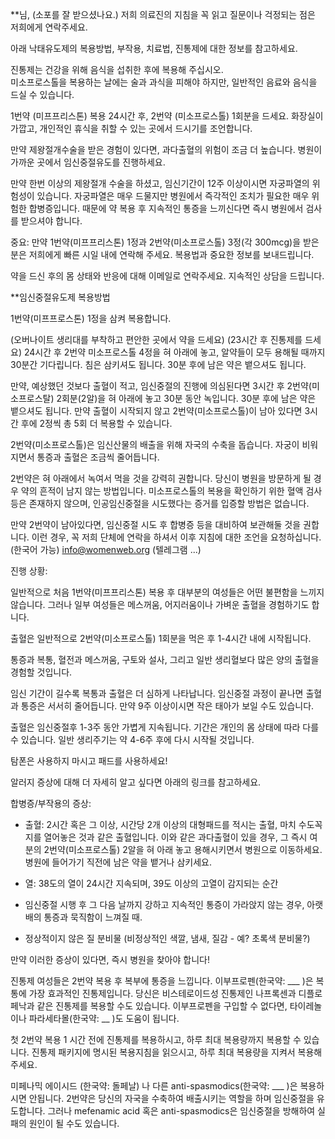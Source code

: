 **님, 
(소포를 잘 받으셨나요.) 
저희 의료진의 지침을 꼭 읽고 질문이나 걱정되는 점은 저희에게 연락주세요. 

아래 낙태유도제의 복용방법, 부작용, 치료법, 진통제에 대한 정보를 참고하세요. 

진통제는 건강을 위해 음식을 섭취한 후에 복용해 주십시오.  
미소프로스톨을 복용하는 날에는 술과 과식을 피해야 하지만, 일반적인 음료와 음식을 드실 수 있습니다. 

1번약 (미프프리스톤) 복용 24시간 후, 2번약 (미소프로스톨) 1회분을 드세요. 
화장실이 가깝고, 개인적인 휴식을 취할 수 있는 곳에서 드시기를 조언합니다. 

만약 제왕절개수술을 받은 경험이 있다면, 과다출혈의 위험이 조금 더 높습니다. 
병원이 가까운 곳에서 임신중절유도를 진행하세요. 

만약 한번 이상의 제왕절개 수술을 하셨고, 임신기간이 12주 이상이시면 자궁파열의 위험성이 있습니다. 자궁파열은 매우 드물지만 병원에서 즉각적인 조치가 필요한 매우 위험한 합병증입니다. 때문에 약 복용 후 지속적인 통증을 느끼신다면 즉시 병원에서 검사를 받으셔야 합니다. 

중요: 만약 1번약(미프프리스톤) 1정과 2번약(미소프로스톨) 3정(각 300mcg)을 받은 분은 저희에게 빠른 시일 내에 연락해 주세요. 복용법과 중요한 정보를 보내드립니다. 

약을 드신 후의 몸 상태와 반응에 대해 이메일로 연락주세요. 
지속적인 상담을 드립니다. 

**임신중절유도제 복용방법 

1번약(미프프로스톤) 1정을 삼켜 복용합니다. 

(오버나이트 생리대를 부착하고 편안한 곳에서 약을 드세요) 
(23시간 후 진통제를 드세요) 
24시간 후 2번약 미소프로스톨 4정을 혀 아래에 놓고, 알약들이 모두 용해될 때까지 30분간 기다립니다. 침은 삼키셔도 됩니다. 30분 후에 남은 약은 뱉으셔도 됩니다. 

만약, 예상했던 것보다 출혈이 적고, 임신중절의 진행에 의심된다면 3시간 후 2번약(미소프로스탈) 2회분(2알)을 혀 아래에 놓고 30분 동안 녹입니다. 30분 후에 남은 약은 뱉으셔도 됩니다. 만약 출혈이 시작되지 않고 2번약(미소프로스톨)이 남아 있다면 3시간 후에 2정씩 총 5회 더 복용할 수 있습니다. 

2번약(미소프로스톨)은 임신산물의 배출을 위해 자국의 수축을 돕습니다. 
자궁이 비워지면서 통증과 출혈은 조금씩 줄어듭니다. 

2번약은 혀 아래에서 녹여서 먹을 것을 강력히 권합니다. 당신이 병원을 방문하게 될 경우 약의 흔적이 남지 않는 방법입니다. 미소프로스톨의 복용을 확인하기 위한 혈액 검사 등은 존재하지 않으며, 인공임신중절을 시도했다는 증거를 입증할 방법은 없습니다. 

만약 2번약이 남아있다면, 임신중절 시도 후 합병증 등을 대비하여 보관해둘 것을 권합니다. 이런 경우, 꼭 저희 단체에 연락을 하셔서 이후 지침에 대한 조언을 요청하십니다. 
(한국어 가능) info@womenweb.org (텔레그램 ...) 

진행 상황:  

일반적으로 처음 1번약(미프프리스톤) 복용 후 대부분의 여성들은 어떤 불편함을 느끼지 않습니다. 그러나 일부 여성들은 메스꺼움, 어지러움이나 가벼운 출혈을 경험하기도 합니다. 

출혈은 일반적으로 2번약(미소프로스톨) 1회분을 먹은 후 1-4시간 내에 시작됩니다. 
 
통증과 복통, 혈전과 메스꺼움, 구토와 설사, 그리고 일반 생리혈보다 많은 양의 출혈을 경험할 것입니다.    

임신 기간이 길수록 복통과 출혈은 더 심하게 나타납니다. 임신중절 과정이 끝나면 출혈과 통증은 서서히 줄어듭니다. 만약 9주 이상이시면 작은 태아가 보일 수도 있습니다. 
 
출혈은 임신중절후 1-3주 동안 가볍게 지속됩니다. 기간은 개인의 몸 상태에 따라 다를 수 있습니다. 일반 생리주기는 약 4-6주 후에 다시 시작될 것입니다. 

탐폰은 사용하지 마시고 패드를 사용하세요! 

알러지 증상에 대해 더 자세히 알고 싶다면 아래의 링크를 참고하세요. 

합병증/부작용의 증상: 

- 출혈: 2시간 혹은 그 이상, 시간당 2개 이상의 대형패드를 적시는 출혈, 마치 수도꼭지를 열어놓은 것과 같은 출혈입니다. 이와 같은 과다출혈이 있을 경우, 그 즉시 여분의 2번약(미소프로스톨) 2알을 혀 아래 놓고 용해시키면서 병원으로 이동하세요. 병원에 들어가기 직전에 남은 약을 뱉거나 삼키세요. 

- 열: 38도의 열이 24시간 지속되며, 39도 이상의 고열이 감지되는 순간 

- 임신중절 시행 후 그 다음 날까지 강하고 지속적인 통증이 가라앉지 않는 경우, 아랫배의 통증과 묵직함이 느껴질 때.  

- 정상적이지 않은 질 분비물 (비정상적인 색깔, 냄새, 질감 - 예? 초록색 분비물?) 

만약 이러한 증상이 있다면, 즉시 병원을 찾아야 합니다! 

진통제
여성들은 2번약 복용 후 복부에 통증을 느낍니다. 이부프로펜(한국약: ___ )은 복통에 가장 효과적인 진통제입니다. 당신은 비스테로이드성 진통제인 나프록센과 디플로페낙과 같은 진통제를 복용할 수도 있습니다. 이부프로펜을 구입할 수 없다면, 타이레놀이나 파라세타몰(한국약: __ )도 도움이 됩니다. 

첫 2번약 복용 1 시간 전에 진통제를 복용하시고, 하루 최대 복용량까지 복용할 수 있습니다. 
진통제 패키지에 명시된 복용지침을 읽으시고, 하루 최대 복용량을 지켜서 복용해 주세요. 

미페나믹 에이시드 (한국약: 돌페날) 나 다른 anti-spasmodics(한국약: ___ )은 복용하시면 안됩니다. 2번약은 당신의 자국을 수축하여 배출시키는 역할을 하며 임신중절을 유도합니다. 그러나 mefenamic acid 혹은 anti-spasmodics은 임신중절을 방해하여 실패의 원인이 될 수도 있습니다. 
